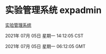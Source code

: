 # 实验管理系统 expadmin
[实验管理系统](http://59.174.26.185:56808/expadmin-782313d2-e1b1-4ea7-932e-3a55e6a1a4d0/)

2021年 07月 05日 星期一 14:12:05 CST

2021年 07月 05日 星期一 06:12:05 GMT
